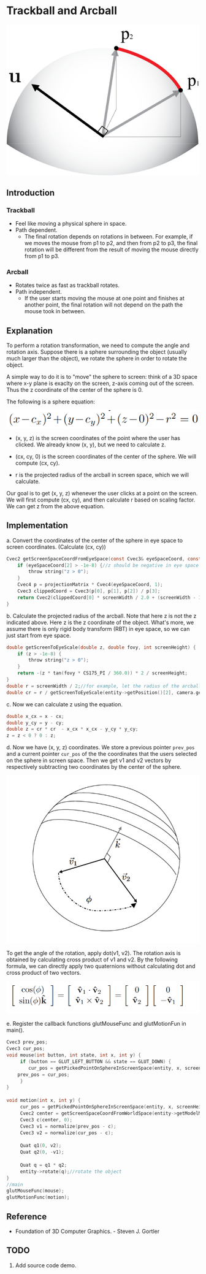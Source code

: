 # Trackball and Arcball

![](img/arcball.png)

## Introduction
  
### Trackball
* Feel like moving a physical sphere in space.
* Path dependent.
  * The final rotation depends on rotations in between. For example, if we moves the mouse from p1 to p2, and then from p2 to p3, the final rotation will be different from the result of moving the mouse directly from p1 to p3.


### Arcball
* Rotates twice as fast as trackball rotates.
* Path independent.
  * If the user starts moving the mouse at one point and finishes at another point, the final rotation will not depend on the path the mouse took in between. 


## Explanation

To perform a rotation transformation, we need to compute the angle and rotation axis.
Suppose there is a sphere surrounding the object (usually much larger than the object), we rotate the sphere in order to rotate the object.

A simple way to do it is to "move" the sphere to screen: think of a 3D space where x-y plane is exaclty on the screen, z-axis coming out of the screen. Thus the z coordinate of the center of the sphere is 0.

The following is a sphere equation:

![](img/sphere_equation.png)

- (x, y, z) is the screen coordinates of the point where the user has clicked. We already know (x, y), but we need to calculate z.

- (cx, cy, 0) is the screen coordinates of the center of the sphere. We will compute (cx, cy).

- r is the projected radius of the arcball in screen space, which we will calculate.

Our goal is to get (x, y, z) whenever the user clicks at a point on the screen. We will first compute (cx, cy), and then calculate r based on scaling factor. We can get z from the above equation.


## Implementation


a. Convert the coordinates of the center of the sphere in eye space to screen coordinates. (Calculate (cx, cy))
```c
Cvec2 getScreenSpaceCoordFromEyeSpace(const Cvec3& eyeSpaceCoord, const Matrix4& projectionMatrix, int screenWidth, int screenHeight) {
    if (eyeSpaceCoord[2] > -1e-8) {//z should be negative in eye space
        throw string("z > 0");
    }
    Cvec4 p = projectionMatrix * Cvec4(eyeSpaceCoord, 1);
    Cvec3 clippedCoord = Cvec3(p[0], p[1], p[2]) / p[3];
    return Cvec2(clippedCoord[0] * screenWidth / 2.0 + (screenWidth - 1) / 2.0, clippedCoord[1] * screenHeight / 2.0 + (screenHeight - 1) / 2.0);
}
```

b. Calculate the projected radius of the arcball. Note that here z is not the z indicated above. Here z is the z coordinate of the object. What's more, we assume there is only rigid body transform (RBT) in eye space, so we can just start from eye space.
```c
double getScreenToEyeScale(double z, double fovy, int screenHeight) {
    if (z > -1e-8) {
        throw string("z > 0");
    }
    return -(z * tan(fovy * CS175_PI / 360.0)) * 2 / screenHeight;
}
double r = screenWidth / 2;//for example, let the radius of the arcball be half of the screen size
double cr = r / getScreenToEyeScale(entity->getPosition()[2], camera.getFov(), screenHeight);
```

c. Now we can calculate z using the equation.
```c
double x_cx = x - cx;
double y_cy = y - cy;
double z = cr * cr  - x_cx * x_cx - y_cy * y_cy;
z = z < 0 ? 0 : z;
```

d. Now we have (x, y, z) coordinates. We store a previous pointer `prev_pos` and a current pointer `cur_pos` of the the coordinates that the users selected on the sphere in screen space. Then we get v1 and v2 vectors by respectively subtracting two coordinates by the center of the sphere. 

![](img/arcball2.png)

To get the angle of the rotation, apply dot(v1, v2). The rotation axis is obtained by calculating cross product of v1 and v2. By the following formula, we can directly apply two quaternions without calculating dot and cross product of two vectors.

![](img/arcball_formula.png)

e. Register the callback functions glutMouseFunc and glutMotionFun in main().

```c
Cvec3 prev_pos;
Cvec3 cur_pos;
void mouse(int button, int state, int x, int y) {
     if (button == GLUT_LEFT_BUTTON && state == GLUT_DOWN) {	
     	cur_pos = getPickedPointOnSphereInScreenSpace(entity, x, screenHeight - y);
	prev_pos = cur_pos;					     
     }	
}

void motion(int x, int y) {
     cur_pos = getPickedPointOnSphereInScreenSpace(entity, x, screenHeight - y);
     Cvec2 center = getScreenSpaceCoordFromWorldSpace(entity->getModelMatrix(), camera.getProjectionMatrix(), screenWidth, screenHeight);
     Cvec3 c(center, 0);
     Cvec3 v1 = normalize(prev_pos - c);
     Cvec3 v2 = normalize(cur_pos - c);
     
     Quat q1(0, v2);
     Quat q2(0, -v1);
    
     Quat q = q1 * q2;
     entity->rotate(q);//rotate the object
}
//main
glutMouseFunc(mouse);
glutMotionFunc(motion);
```


## Reference
- Foundation of 3D Computer Graphics. - Steven J. Gortler

## TODO
1. Add source code demo.

